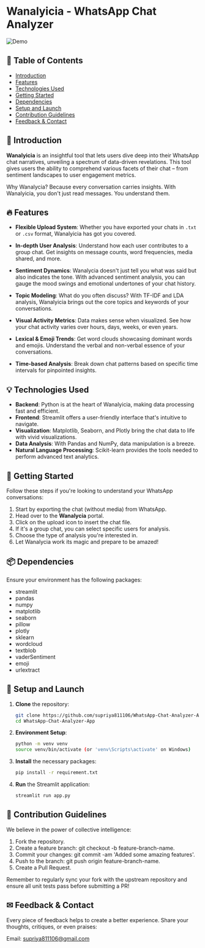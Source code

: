 # Wanalyicia - WhatsApp Chat Analyzer

![Demo](https://github.com/supriya811106/WhatsApp-Chat-Analyzer-App/assets/89856408/3eb5eff6-5884-42b8-acc6-a2c316e53500)

## 📜 Table of Contents

- [Introduction](#-introduction)
- [Features](#-features)
- [Technologies Used](#-technologies-used)
- [Getting Started](#-getting-started)
- [Dependencies](#-dependencies)
- [Setup and Launch](#-setup-and-launch)
- [Contribution Guidelines](#-contribution-guidelines)
- [Feedback & Contact](#-feedback--contact)

## 🌟 Introduction

**Wanalyicia** is an insightful tool that lets users dive deep into their WhatsApp chat narratives, unveiling a spectrum of data-driven revelations. This tool gives users the ability to comprehend various facets of their chat – from sentiment landscapes to user engagement metrics.

Why Wanalycia? Because every conversation carries insights. With Wanalyicia, you don't just read messages. You understand them.

## 🔥 Features

- **Flexible Upload System**: Whether you have exported your chats in `.txt` or `.csv` format, Wanalyicia has got you covered.
  
- **In-depth User Analysis**: Understand how each user contributes to a group chat. Get insights on message counts, word frequencies, media shared, and more.

- **Sentiment Dynamics**: Wanalycia doesn't just tell you what was said but also indicates the tone. With advanced sentiment analysis, you can gauge the mood swings and emotional undertones of your chat history.

- **Topic Modeling**: What do you often discuss? With TF-IDF and LDA analysis, Wanalyicia brings out the core topics and keywords of your conversations.

- **Visual Activity Metrics**: Data makes sense when visualized. See how your chat activity varies over hours, days, weeks, or even years.

- **Lexical & Emoji Trends**: Get word clouds showcasing dominant words and emojis. Understand the verbal and non-verbal essence of your conversations.

- **Time-based Analysis**: Break down chat patterns based on specific time intervals for pinpointed insights.

## 💡 Technologies Used

- **Backend**: Python is at the heart of Wanalyicia, making data processing fast and efficient.
- **Frontend**: Streamlit offers a user-friendly interface that's intuitive to navigate.
- **Visualization**: Matplotlib, Seaborn, and Plotly bring the chat data to life with vivid visualizations.
- **Data Analysis**: With Pandas and NumPy, data manipulation is a breeze.
- **Natural Language Processing**: Scikit-learn provides the tools needed to perform advanced text analytics.

## 🚀 Getting Started

Follow these steps if you're looking to understand your WhatsApp conversations:

1. Start by exporting the chat (without media) from WhatsApp.
2. Head over to the **Wanalycia** portal.
3. Click on the upload icon to insert the chat file.
4. If it's a group chat, you can select specific users for analysis.
5. Choose the type of analysis you're interested in.
6. Let Wanalycia work its magic and prepare to be amazed!

## 📦 Dependencies

Ensure your environment has the following packages:

- streamlit
- pandas
- numpy
- matplotlib
- seaborn
- pillow
- plotly
- sklearn
- wordcloud
- textblob
- vaderSentiment
- emoji
- urlextract


## 💼 Setup and Launch

1. **Clone** the repository:
   ```bash
   git clone https://github.com/supriya811106/WhatsApp-Chat-Analyzer-App.git
   cd WhatsApp-Chat-Analyzer-App
2. **Environment Setup**:
   ```bash
   python -m venv venv
   source venv/bin/activate (or 'venv\Scripts\activate' on Windows)
3. **Install** the necessary packages:
   ```bash
   pip install -r requirement.txt
4. **Run** the Streamlit application:
   ```bash
   streamlit run app.py

## 🤝 Contribution Guidelines

We believe in the power of collective intelligence:

1. Fork the repository.
2. Create a feature branch: git checkout -b feature-branch-name.
3. Commit your changes: git commit -am 'Added some amazing features'.
4. Push to the branch: git push origin feature-branch-name.
5. Create a Pull Request.

Remember to regularly sync your fork with the upstream repository and ensure all unit tests pass before submitting a PR!

## ✉ Feedback & Contact
Every piece of feedback helps to create a better experience. Share your thoughts, critiques, or even praises:

Email: supriya811106@gmail.com
